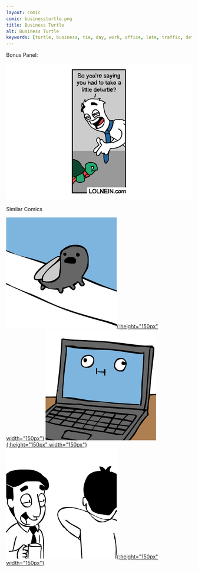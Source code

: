 ```yaml
---
layout: comic
comic: businessturtle.png
title: Business Turtle
alt: Business Turtle
keywords: [turtle, business, tie, day, work, office, late, traffic, detour, deturtle, time, management, skills]
---
```


Bonus Panel:

![Business Turtle Bonus Panel](/images/businessturtle_bonus.png)

<div class="title">Similar Comics</div>

[![Clean Window](/thumbs/cleanwindow.png){:height="150px" width="150px"}](https://lolnein.com/2018/08/06/cleanwindow/)
[![Unsaved Work](/thumbs/unsavedwork.png){:height="150px" width="150px"}](https://lolnein.com/2018/06/18/unsavedwork/)
[![Before My Coffee](/thumbs/beforemycoffee.png){:height="150px" width="150px"}](https://lolnein.com/2017/04/13/beforemycoffee/)
